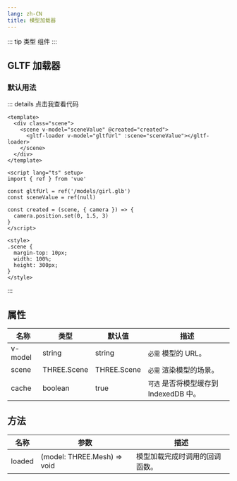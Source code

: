 ```yaml
---
lang: zh-CN
title: 模型加载器
---
```


::: tip 类型
组件
:::

## GLTF 加载器

### 默认用法

<GLTFLoader />

::: details 点击我查看代码

```vue
<template>
  <div class="scene">
    <scene v-model="sceneValue" @created="created">
      <gltf-loader v-model="gltfUrl" :scene="sceneValue"></gltf-loader>
    </scene>
  </div>
</template>

<script lang="ts" setup>
import { ref } from 'vue'

const gltfUrl = ref('/models/girl.glb')
const sceneValue = ref(null)

const created = (scene, { camera }) => {
  camera.position.set(0, 1.5, 3)
}
</script>

<style>
.scene {
  margin-top: 10px;
  width: 100%;
  height: 300px;
}
</style>
```

:::

## 属性

| 名称    | 类型        | 默认值      | 描述                                   |
| ------- | ----------- | ----------- | -------------------------------------- |
| v-model | string      | string      | `必需` 模型的 URL。                    |
| scene   | THREE.Scene | THREE.Scene | `必需` 渲染模型的场景。                |
| cache   | boolean     | true        | `可选` 是否将模型缓存到 IndexedDB 中。 |

## 方法

| 名称   | 参数                        | 描述                           |
| ------ | --------------------------- | ------------------------------ |
| loaded | (model: THREE.Mesh) => void | 模型加载完成时调用的回调函数。 |
